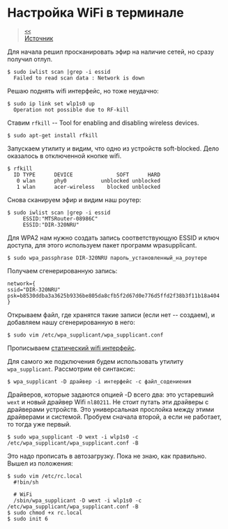 # Настройка WiFi в терминале

> [`<<`](../index.md)  
> [Источник](https://losst.ru/nasrojka-wifi-v-ubuntu)

Для начала решил просканировать эфир на наличие сетей, но сразу получил отлуп.

```
$ sudo iwlist scan |grep -i essid
  Failed to read scan data : Network is down
```

Решаю поднять wifi интерфейс, но тоже неудачно:

```
$ sudo ip link set wlp1s0 up
  Operation not possible due to RF-kill
```

Ставим `rfkill` -- Tool for enabling and disabling wireless devices.

```
$ sudo apt-get install rfkill
```

Запускаем утилиту и видим, что одно из устройств soft-blocked. Дело оказалось в отключенной кнопке wifi.

```
$ rfkill
  ID TYPE      DEVICE              SOFT      HARD
   0 wlan      phy0           unblocked unblocked
   1 wlan      acer-wireless    blocked unblocked
```

Снова сканируем эфир и видим наш роутер:

```
$ sudo iwlist scan |grep -i essid
     ESSID:"MTSRouter-08986C"
     ESSID:"DIR-320NRU"
```

Для WPA2 нам нужно создать запись соответствующую ESSID и ключ доступа, для этого используем пакет программ wpasupplicant.

```
$ sudo wpa_passphrase DIR-320NRU пароль_установленный_на_роутере
```

Получаем сгенерированную запись:

```
network={
ssid="DIR-320NRU"
psk=b8530ddba3a3625b9336be805da8cfb5f2d67d0e776d5ffd2f38b3f11b18a404
}
```

Открываем файл, где хранятся такие записи (если нет -- создаем), и добавляем нашу сгенерированную в него:

```
$ sudo vim /etc/wpa_supplicant/wpa_supplicant.conf
```

Прописываем [статический wifi интерфейс](net-if.md).

Для самого же подключения будем использовать утилиту `wpa_supplicant`. Рассмотрим её синтаксис:

```
$ wpa_supplicant -D драйвер -i интерфейс -c файл_содениения
```

Драйверов, которые задаются опцией -D всего два: это устаревший `wext` и новый драйвер Wifi `nl80211`. Не стоит путать эти драйверы с драйверами устройств. Это универсальная прослойка между этими драйверами и системой. Пробуем сначала второй, а если не работает, то тогда уже первый.

```
$ sudo wpa_supplicant -D wext -i wlp1s0 -c /etc/wpa_supplicant/wpa_supplicant.conf -B
```

Это надо прописать в автозагрузку. Пока не знаю, как правильно. Вышел из положения:

```
$ sudo vim /etc/rc.local
  #!bin/sh

  # WiFi
  /sbin/wpa_supplicant -D wext -i wlp1s0 -c /etc/wpa_supplicant/wpa_supplicant.conf -B
$ sudo chmod +x rc.local
$ sudo init 6
```
